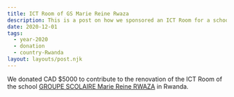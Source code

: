 ```yaml
---
title: ICT Room of GS Marie Reine Rwaza
description: This is a post on how we sponsored an ICT Room for a school in Rwanda.
date: 2020-12-01
tags:
  - year-2020
  - donation
  - country-Rwanda
layout: layouts/post.njk
---
```

We donated CAD $5000 to contribute to the renovation of the ICT Room of the school [GROUPE SCOLAIRE Marie Reine RWAZA](https://mariereinerwaza.rw/) in Rwanda.

